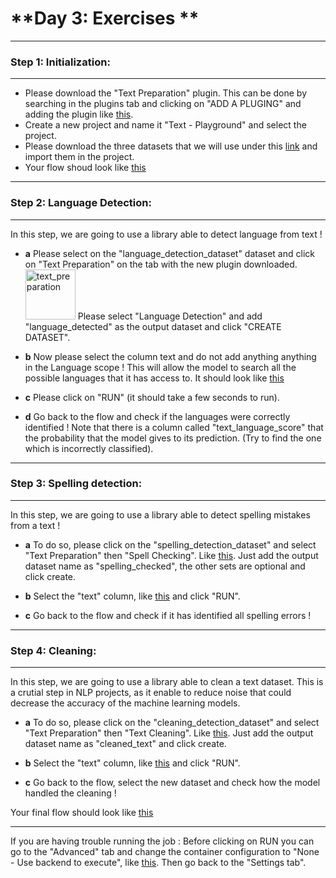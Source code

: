 
# **Day 3: Exercises **

-----------------------------------
### **Step 1: Initialization:**
-----------------------------------

- Please download the "Text Preparation" plugin. This can be done by searching in the plugins tab and clicking on "ADD A PLUGING" and adding the plugin like [this](https://github.com/michalis0/ML_dataiku/blob/main/Day%203/text_plus/HELP/text_img_1.png). 
- Create a new project and name it "Text - Playground" and select the project. 
- Please download the three datasets that we will use under this [link](https://github.com/michalis0/ML_dataiku/tree/main/Day%203/text_plus/Datasets) and import them in the project. 
- Your flow shoud look like [this](https://github.com/michalis0/ML_dataiku/blob/main/Day%203/text_plus/HELP/text_img_2.png) 


-----------------------------------
### **Step 2: Language Detection:**
-----------------------------------

In this step, we are going to use a library able to detect language from text ! 

- **a** Please select on the "language_detection_dataset" dataset and click on "Text Preparation" on the tab with the new plugin downloaded.<img width="80" alt="text_preparation" src="https://github.com/michalis0/ML_dataiku/assets/43532600/39f96e72-0b52-4363-b7f0-cdc131c6414e"> Please select "Language Detection" and add "language_detected" as the output dataset and click "CREATE DATASET". 

- **b** Now please select the column text and do not add anything anything in the Language scope ! This will allow the model to search all the possible languages that it has access to. It should look like [this](https://github.com/michalis0/ML_dataiku/blob/main/Day%203/text_plus/HELP/text_img_3.png)

- **c** Please click on "RUN" (it should take a few seconds to run). 

- **d** Go back to the flow and check if the languages were correctly identified ! Note that there is a column called "text_language_score" that the probability that the model gives to its prediction. (Try to find the one which is incorrectly classified). 

-----------------------------------
### **Step 3: Spelling detection:**
-----------------------------------

In this step, we are going to use a library able to detect spelling mistakes from a text ! 

- **a** To do so, please click on the "spelling_detection_dataset" and select "Text Preparation" then "Spell Checking". Like [this](https://github.com/michalis0/ML_dataiku/blob/main/Day%203/text_plus/HELP/text_img_5.png). Just add the output dataset name as "spelling_checked", the other sets are optional and click create. 

- **b** Select the "text" column, like [this](https://github.com/michalis0/ML_dataiku/blob/main/Day%203/text_plus/HELP/text_img_6.png) and click "RUN". 

- **c** Go back to the flow and check if it has identified all spelling errors ! 

-----------------------------------
### **Step 4: Cleaning:**
-----------------------------------

In this step, we are going to use a library able to clean a text dataset. This is a crutial step in NLP projects, as it enable to reduce noise that could decrease the accuracy of the machine learning models.  

- **a** To do so, please click on the "cleaning_detection_dataset" and select "Text Preparation" then "Text Cleaning". Like [this](https://github.com/michalis0/ML_dataiku/blob/main/Day%203/text_plus/HELP/text_img_7.png). Just add the output dataset name as "cleaned_text" and click create. 

- **b** Select the "text" column, like [this](https://github.com/michalis0/ML_dataiku/blob/main/Day%203/text_plus/HELP/text_img_8.png) and click "RUN". 

- **c** Go back to the flow, select the new dataset and check how the model handled the cleaning ! 


Your final flow should look like [this](https://github.com/michalis0/ML_dataiku/blob/main/Day%203/text_plus/HELP/text_img_9.png)



----------
If you are having trouble running the job : Before clicking on RUN you can go to the "Advanced" tab and change the container configuration to "None - Use backend to execute", like [this](https://github.com/michalis0/ML_dataiku/blob/main/Day%203/text_plus/HELP/text_img_4.png). Then go back to the "Settings tab". 



